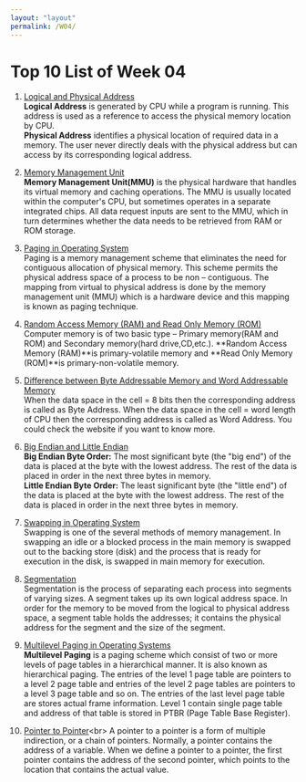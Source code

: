 ```yaml
---
layout: "layout"
permalink: /W04/
---
```


# Top 10 List of Week 04

1. [Logical and Physical Address](https://www.geeksforgeeks.org/logical-and-physical-address-in-operating-system/)<br>
**Logical Address** is generated by CPU while a program is running. This address is used as a reference to access the physical memory location by CPU.<br>
**Physical Address** identifies a physical location of required data in a memory. The user never directly deals with the physical address but can access by its corresponding logical address.

2. [Memory Management Unit](https://www.techopedia.com/definition/4768/memory-management-unit-mmu)<br>
**Memory Management Unit(MMU)** is the physical hardware that handles its virtual memory and caching operations. The MMU is usually located within the computer's CPU, but sometimes operates in a separate integrated chips. All data request inputs are sent to the MMU, which in turn determines whether the data needs to be retrieved from RAM or ROM storage.

3. [Paging in Operating System](https://www.geeksforgeeks.org/paging-in-operating-system/)<br>
Paging is a memory management scheme that eliminates the need for contiguous allocation of physical memory. This scheme permits the physical address space of a process to be non – contiguous. The mapping from virtual to physical address is done by the memory management unit (MMU) which is a hardware device and this mapping is known as paging technique.

4. [Random Access Memory (RAM) and Read Only Memory (ROM)](https://www.geeksforgeeks.org/random-access-memory-ram-and-read-only-memory-rom/?ref=leftbar-rightbar)<br>
Computer memory is of two basic type – Primary memory(RAM and ROM) and Secondary memory(hard drive,CD,etc.).  **Random Access Memory (RAM)**is primary-volatile memory and **Read Only Memory (ROM)**is primary-non-volatile memory.

5. [Difference between Byte Addressable Memory and Word Addressable Memory](https://www.geeksforgeeks.org/difference-between-byte-addressable-memory-and-word-addressable-memory/?ref=rp)<br>
When the data space in the cell = 8 bits then the corresponding address is called as Byte Address. When the data space in the cell = word length of CPU then the corresponding address is called as Word Address. You could check the website if you want to know more.

6. [Big Endian and Little Endian](https://chortle.ccsu.edu/AssemblyTutorial/Chapter-15/ass15_3.html)<br>
**Big Endian Byte Order:** The most significant byte (the "big end") of the data is placed at the byte with the lowest address. The rest of the data is placed in order in the next three bytes in memory.<br>
**Little Endian Byte Order:** The least significant byte (the "little end") of the data is placed at the byte with the lowest address. The rest of the data is placed in order in the next three bytes in memory.

7. [Swapping in Operating System](https://binaryterms.com/swapping-in-operating-system.html)<br>
Swapping is one of the several methods of memory management. In swapping an idle or a blocked process in the main memory is swapped out to the backing store (disk) and the process that is ready for execution in the disk, is swapped in main memory for execution.

8. [Segmentation](https://study.com/academy/lesson/how-operating-systems-manages-address-space.html)<br>
Segmentation is the process of separating each process into segments of varying sizes. A segment takes up its own logical address space. In order for the memory to be moved from the logical to physical address space, a segment table holds the addresses; it contains the physical address for the segment and the size of the segment. 

9. [Multilevel Paging in Operating Systems](https://www.geeksforgeeks.org/multilevel-paging-in-operating-system/?ref=rp)<br>
**Multilevel Paging** is a paging scheme which consist of two or more levels of page tables in a hierarchical manner. It is also known as hierarchical paging. The entries of the level 1 page table are pointers to a level 2 page table and entries of the level 2 page tables are pointers to a level 3 page table and so on. The entries of the last level page table are stores actual frame information. Level 1 contain single page table and address of that table is stored in PTBR (Page Table Base Register).

10. [Pointer to Pointer](https://www.tutorialspoint.com/cprogramming/c_pointer_to_pointer.htm#:~:text=A%20pointer%20to%20a%20pointer,or%20a%20chain%20of%20pointers.&text=When%20we%20define%20a%20pointer,actual%20value%20as%20shown%20below.)<br>
A pointer to a pointer is a form of multiple indirection, or a chain of pointers. Normally, a pointer contains the address of a variable. When we define a pointer to a pointer, the first pointer contains the address of the second pointer, which points to the location that contains the actual value.
